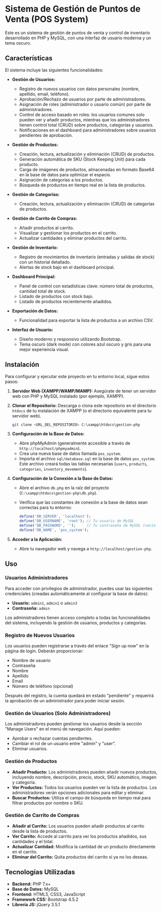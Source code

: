 # Sistema de Gestión de Puntos de Venta (POS System)

Este es un sistema de gestión de puntos de venta y control de inventario desarrollado en PHP y MySQL, con una interfaz de usuario moderna y un tema oscuro.

## Características

El sistema incluye las siguientes funcionalidades:

*   **Gestión de Usuarios:**
    *   Registro de nuevos usuarios con datos personales (nombre, apellido, email, teléfono).
    *   Aprobación/Rechazo de usuarios por parte de administradores.
    *   Asignación de roles (administrador o usuario común) por parte de administradores.
    *   Control de acceso basado en roles: los usuarios comunes solo pueden ver y añadir productos, mientras que los administradores tienen control total (CRUD) sobre productos, categorías y usuarios.
    *   Notificaciones en el dashboard para administradores sobre usuarios pendientes de aprobación.

*   **Gestión de Productos:**
    *   Creación, lectura, actualización y eliminación (CRUD) de productos.
    *   Generación automática de SKU (Stock Keeping Unit) para cada producto.
    *   Carga de imágenes de productos, almacenadas en formato Base64 en la base de datos para optimizar el espacio.
    *   Asignación de categorías a los productos.
    *   Búsqueda de productos en tiempo real en la lista de productos.

*   **Gestión de Categorías:**
    *   Creación, lectura, actualización y eliminación (CRUD) de categorías de productos.

*   **Gestión de Carrito de Compras:**
    *   Añadir productos al carrito.
    *   Visualizar y gestionar los productos en el carrito.
    *   Actualizar cantidades y eliminar productos del carrito.

*   **Gestión de Inventario:**
    *   Registro de movimientos de inventario (entradas y salidas de stock) con un historial detallado.
    *   Alertas de stock bajo en el dashboard principal.

*   **Dashboard Principal:**
    *   Panel de control con estadísticas clave: número total de productos, cantidad total de stock.
    *   Listado de productos con stock bajo.
    *   Listado de productos recientemente añadidos.

*   **Exportación de Datos:**
    *   Funcionalidad para exportar la lista de productos a un archivo CSV.

*   **Interfaz de Usuario:**
    *   Diseño moderno y responsivo utilizando Bootstrap.
    *   Tema oscuro (dark mode) con colores azul oscuro y gris para una mejor experiencia visual.

## Instalación

Para configurar y ejecutar este proyecto en tu entorno local, sigue estos pasos:

1.  **Servidor Web (XAMPP/WAMP/MAMP):** Asegúrate de tener un servidor web con PHP y MySQL instalado (por ejemplo, XAMPP).

2.  **Clonar el Repositorio:** Descarga o clona este repositorio en el directorio `htdocs` de tu instalación de XAMPP (o el directorio equivalente para tu servidor web).

    ```bash
    git clone <URL_DEL_REPOSITORIO> C:\xampp\htdocs\gestion-php
    ```

3.  **Configuración de la Base de Datos:**
    *   Abre phpMyAdmin (generalmente accesible a través de `http://localhost/phpmyadmin`).
    *   Crea una nueva base de datos llamada `pos_system`.
    *   Importa el archivo `sql/database.sql` en la base de datos `pos_system`. Este archivo creará todas las tablas necesarias (`users`, `products`, `categories`, `inventory_movements`).

4.  **Configuración de la Conexión a la Base de Datos:**
    *   Abre el archivo `db.php` en la raíz del proyecto (`C:\xampp\htdocs\gestion-php\db.php`).
    *   Verifica que las constantes de conexión a la base de datos sean correctas para tu entorno:

        ```php
        define('DB_SERVER', 'localhost');
        define('DB_USERNAME', 'root'); // Tu usuario de MySQL
        define('DB_PASSWORD', '');     // Tu contraseña de MySQL (vacío por defecto en XAMPP)
        define('DB_NAME', 'pos_system');
        ```

5.  **Acceder a la Aplicación:**
    *   Abre tu navegador web y navega a `http://localhost/gestion-php`.

## Uso

### Usuarios Administradores

Para acceder con privilegios de administrador, puedes usar las siguientes credenciales (creadas automáticamente al configurar la base de datos):

*   **Usuario:** `admin1`, `admin2` o `admin3`
*   **Contraseña:** `admin`

Los administradores tienen acceso completo a todas las funcionalidades del sistema, incluyendo la gestión de usuarios, productos y categorías.

### Registro de Nuevos Usuarios

Los usuarios pueden registrarse a través del enlace "Sign up now" en la página de login. Deberán proporcionar:

*   Nombre de usuario
*   Contraseña
*   Nombre
*   Apellido
*   Email
*   Número de teléfono (opcional)

Después del registro, la cuenta quedará en estado "pendiente" y requerirá la aprobación de un administrador para poder iniciar sesión.

### Gestión de Usuarios (Solo Administradores)

Los administradores pueden gestionar los usuarios desde la sección "Manage Users" en el menú de navegación. Aquí pueden:

*   Aprobar o rechazar cuentas pendientes.
*   Cambiar el rol de un usuario entre "admin" y "user".
*   Eliminar usuarios.

### Gestión de Productos

*   **Añadir Producto:** Los administradores pueden añadir nuevos productos, incluyendo nombre, descripción, precio, stock, SKU automático, imagen y categoría.
*   **Ver Productos:** Todos los usuarios pueden ver la lista de productos. Los administradores verán opciones adicionales para editar y eliminar.
*   **Buscar Productos:** Utiliza el campo de búsqueda en tiempo real para filtrar productos por nombre o SKU.

### Gestión de Carrito de Compras

*   **Añadir al Carrito:** Los usuarios pueden añadir productos al carrito desde la lista de productos.
*   **Ver Carrito:** Accede al carrito para ver los productos añadidos, sus cantidades y el total.
*   **Actualizar Cantidad:** Modifica la cantidad de un producto directamente en el carrito.
*   **Eliminar del Carrito:** Quita productos del carrito si ya no los deseas.

## Tecnologías Utilizadas

*   **Backend:** PHP 7.x+
*   **Base de Datos:** MySQL
*   **Frontend:** HTML5, CSS3, JavaScript
*   **Framework CSS:** Bootstrap 4.5.2
*   **Librería JS:** jQuery 3.5.1

